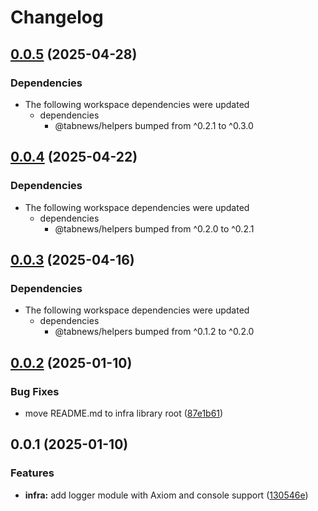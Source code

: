 # Changelog

## [0.0.5](https://github.com/aprendendofelipe/tabnews/compare/infra-v0.0.4...infra-v0.0.5) (2025-04-28)


### Dependencies

* The following workspace dependencies were updated
  * dependencies
    * @tabnews/helpers bumped from ^0.2.1 to ^0.3.0

## [0.0.4](https://github.com/aprendendofelipe/tabnews/compare/infra-v0.0.3...infra-v0.0.4) (2025-04-22)


### Dependencies

* The following workspace dependencies were updated
  * dependencies
    * @tabnews/helpers bumped from ^0.2.0 to ^0.2.1

## [0.0.3](https://github.com/aprendendofelipe/tabnews/compare/infra-v0.0.2...infra-v0.0.3) (2025-04-16)


### Dependencies

* The following workspace dependencies were updated
  * dependencies
    * @tabnews/helpers bumped from ^0.1.2 to ^0.2.0

## [0.0.2](https://github.com/aprendendofelipe/tabnews/compare/infra-v0.0.1...infra-v0.0.2) (2025-01-10)


### Bug Fixes

* move README.md to infra library root ([87e1b61](https://github.com/aprendendofelipe/tabnews/commit/87e1b61e95a6d1eb21ba372c87c2f2e9de65c6f9))

## 0.0.1 (2025-01-10)


### Features

* **infra:** add logger module with Axiom and console support ([130546e](https://github.com/aprendendofelipe/tabnews/commit/130546ea32b35ae71febcceaaa334bca74cf7527))
